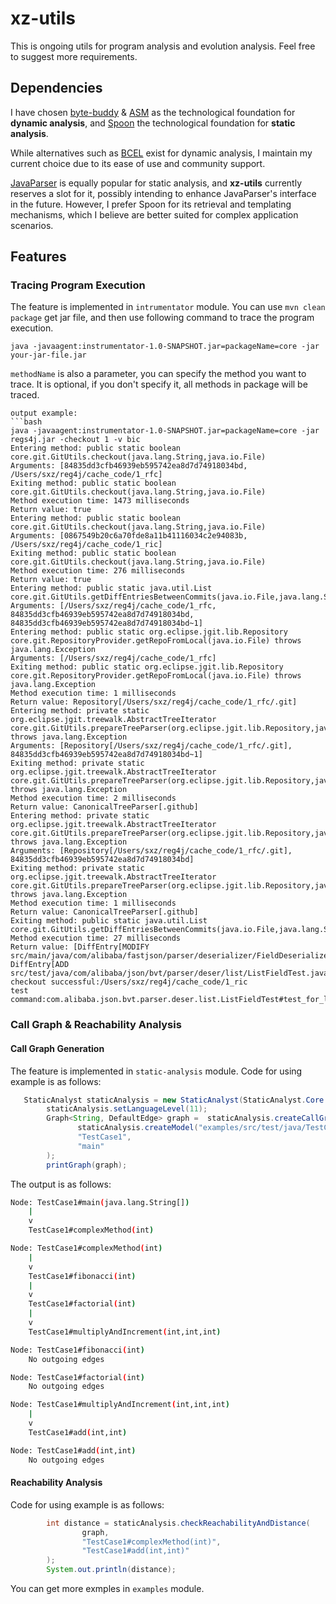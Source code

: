 # xz-utils
This is ongoing utils for program analysis and evolution analysis. Feel free to suggest more requirements.

## Dependencies
I have chosen [byte-buddy](https://github.com/raphw/byte-buddy) & [ASM](https://asm.ow2.io/) as the technological foundation for **dynamic analysis**, and [Spoon](https://github.com/INRIA/spoon.git) the technological foundation for **static analysis**.

While alternatives such as [BCEL](https://github.com/apache/commons-bcel.git) exist for dynamic analysis, I maintain my current choice due to its ease of use and community support.

[JavaParser](https://github.com/javaparser/javaparser) is equally popular for static analysis, and **xz-utils** currently reserves a slot for it, possibly intending to enhance JavaParser's interface in the future. However, I prefer Spoon for its retrieval and templating mechanisms, which I believe are better suited for complex application scenarios.


## Features
### Tracing Program Execution
The feature is implemented in ``intrumentator`` module. You can use ``mvn clean package`` get jar file, 
and then use following command to trace the program execution.
```
java -javaagent:instrumentator-1.0-SNAPSHOT.jar=packageName=core -jar your-jar-file.jar
```

``methodName`` is also a parameter, you can specify the method you want to trace. It is optional, if you don't specify it, all methods in
 package will be traced. 
```
output example:
```bash
java -javaagent:instrumentator-1.0-SNAPSHOT.jar=packageName=core -jar regs4j.jar -checkout 1 -v bic
Entering method: public static boolean core.git.GitUtils.checkout(java.lang.String,java.io.File)
Arguments: [84835dd3cfb46939eb595742ea8d7d74918034bd, /Users/sxz/reg4j/cache_code/1_rfc]
Exiting method: public static boolean core.git.GitUtils.checkout(java.lang.String,java.io.File)
Method execution time: 1473 milliseconds
Return value: true
Entering method: public static boolean core.git.GitUtils.checkout(java.lang.String,java.io.File)
Arguments: [0867549b20c6a70fde8a11b41116034c2e94083b, /Users/sxz/reg4j/cache_code/1_ric]
Exiting method: public static boolean core.git.GitUtils.checkout(java.lang.String,java.io.File)
Method execution time: 276 milliseconds
Return value: true
Entering method: public static java.util.List core.git.GitUtils.getDiffEntriesBetweenCommits(java.io.File,java.lang.String,java.lang.String)
Arguments: [/Users/sxz/reg4j/cache_code/1_rfc, 84835dd3cfb46939eb595742ea8d7d74918034bd, 84835dd3cfb46939eb595742ea8d7d74918034bd~1]
Entering method: public static org.eclipse.jgit.lib.Repository core.git.RepositoryProvider.getRepoFromLocal(java.io.File) throws java.lang.Exception
Arguments: [/Users/sxz/reg4j/cache_code/1_rfc]
Exiting method: public static org.eclipse.jgit.lib.Repository core.git.RepositoryProvider.getRepoFromLocal(java.io.File) throws java.lang.Exception
Method execution time: 1 milliseconds
Return value: Repository[/Users/sxz/reg4j/cache_code/1_rfc/.git]
Entering method: private static org.eclipse.jgit.treewalk.AbstractTreeIterator core.git.GitUtils.prepareTreeParser(org.eclipse.jgit.lib.Repository,java.lang.String) throws java.lang.Exception
Arguments: [Repository[/Users/sxz/reg4j/cache_code/1_rfc/.git], 84835dd3cfb46939eb595742ea8d7d74918034bd~1]
Exiting method: private static org.eclipse.jgit.treewalk.AbstractTreeIterator core.git.GitUtils.prepareTreeParser(org.eclipse.jgit.lib.Repository,java.lang.String) throws java.lang.Exception
Method execution time: 2 milliseconds
Return value: CanonicalTreeParser[.github]
Entering method: private static org.eclipse.jgit.treewalk.AbstractTreeIterator core.git.GitUtils.prepareTreeParser(org.eclipse.jgit.lib.Repository,java.lang.String) throws java.lang.Exception
Arguments: [Repository[/Users/sxz/reg4j/cache_code/1_rfc/.git], 84835dd3cfb46939eb595742ea8d7d74918034bd]
Exiting method: private static org.eclipse.jgit.treewalk.AbstractTreeIterator core.git.GitUtils.prepareTreeParser(org.eclipse.jgit.lib.Repository,java.lang.String) throws java.lang.Exception
Method execution time: 1 milliseconds
Return value: CanonicalTreeParser[.github]
Exiting method: public static java.util.List core.git.GitUtils.getDiffEntriesBetweenCommits(java.io.File,java.lang.String,java.lang.String)
Method execution time: 27 milliseconds
Return value: [DiffEntry[MODIFY src/main/java/com/alibaba/fastjson/parser/deserializer/FieldDeserializer.java], DiffEntry[ADD src/test/java/com/alibaba/json/bvt/parser/deser/list/ListFieldTest.java]]
checkout successful:/Users/sxz/reg4j/cache_code/1_ric
test command:com.alibaba.json.bvt.parser.deser.list.ListFieldTest#test_for_list
```
### Call Graph & Reachability Analysis
#### Call Graph Generation
The feature is implemented in ``static-analysis`` module. Code for using example is as follows:
```java
   StaticAnalyst staticAnalysis = new StaticAnalyst(StaticAnalyst.Core.SPOON);
        staticAnalysis.setLanguageLevel(11);
        Graph<String, DefaultEdge> graph =  staticAnalysis.createCallGraphFrom(
               staticAnalysis.createModel("examples/src/test/java/TestCase1.java"),
               "TestCase1",
               "main"
        );
        printGraph(graph);
```
The output is as follows:
```bash
Node: TestCase1#main(java.lang.String[])
    |
    v
    TestCase1#complexMethod(int)

Node: TestCase1#complexMethod(int)
    |
    v
    TestCase1#fibonacci(int)
    |
    v
    TestCase1#factorial(int)
    |
    v
    TestCase1#multiplyAndIncrement(int,int,int)

Node: TestCase1#fibonacci(int)
    No outgoing edges

Node: TestCase1#factorial(int)
    No outgoing edges

Node: TestCase1#multiplyAndIncrement(int,int,int)
    |
    v
    TestCase1#add(int,int)

Node: TestCase1#add(int,int)
    No outgoing edges
```
#### Reachability Analysis
Code for using example is as follows:
```java
        int distance = staticAnalysis.checkReachabilityAndDistance(
                graph,
                "TestCase1#complexMethod(int)",
                "TestCase1#add(int,int)"
        );
        System.out.println(distance);
```
You can get more exmples in ``examples`` module.